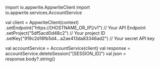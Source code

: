 import io.appwrite.AppwriteClient
import io.appwrite.services.AccountService

val client = AppwriteClient(context)
  .setEndpoint("https://[HOSTNAME_OR_IP]/v1") // Your API Endpoint
  .setProject("5df5acd0d48c2") // Your project ID
  .setKey("919c2d18fb5d4...a2ae413da83346ad2") // Your secret API key

val accountService = AccountService(client)
val response = accountService.deleteSession("[SESSION_ID]")
val json = response.body?.string()